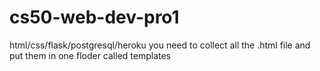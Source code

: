# cs50-web-dev-pro1
html/css/flask/postgresql/heroku
you need to collect all the  .html file and put them in one floder called templates
